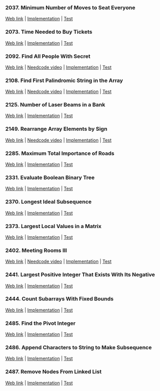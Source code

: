 ### 2037. Minimum Number of Moves to Seat Everyone

<a href="https://leetcode.com/problems/minimum-number-of-moves-to-seat-everyone">Web link</a> |
[Implementation](src/main/java/leetcode/Solution02037.java) |
[Test](src/test/java/leetcode/Solution02037Test.java)

### 2073. Time Needed to Buy Tickets

<a href="https://leetcode.com/problems/time-needed-to-buy-tickets">Web link</a> |
[Implementation](src/main/java/leetcode/Solution02073.java) |
[Test](src/test/java/leetcode/Solution02073Test.java)

### 2092. Find All People With Secret

<a href="https://leetcode.com/problems/find-all-people-with-secret">Web link</a> |
<a href="https://www.youtube.com/watch?v=1XujGRSU1bQ">Needcode video</a> |
[Implementation](src/main/java/leetcode/Solution02092.java) |
[Test](src/test/java/leetcode/Solution02092Test.java)

### 2108. Find First Palindromic String in the Array

<a href="https://leetcode.com/problems/find-first-palindromic-string-in-the-array">Web link</a> |
<a href="https://www.youtube.com/watch?v=4JA5MW772N0">Needcode video</a> |
[Implementation](src/main/java/leetcode/Solution02108.java) |
[Test](src/test/java/leetcode/Solution02108Test.java)

### 2125. Number of Laser Beams in a Bank

<a href="https://leetcode.com/problems/number-of-laser-beams-in-a-bank">Web link</a> |
[Implementation](src/main/java/leetcode/Solution02125.java) |
[Test](src/test/java/leetcode/Solution02125Test.java)

### 2149. Rearrange Array Elements by Sign

<a href="https://leetcode.com/problems/rearrange-array-elements-by-sign">Web link</a> |
<a href="https://www.youtube.com/watch?v=SoPmcGzz9-E">Needcode video</a> |
[Implementation](src/main/java/leetcode/Solution02149.java) |
[Test](src/test/java/leetcode/Solution02149Test.java)

### 2285. Maximum Total Importance of Roads

<a href="https://leetcode.com/problems/maximum-total-importance-of-roads">Web link</a> |
[Implementation](src/main/java/leetcode/Solution02285.java) |
[Test](src/test/java/leetcode/Solution02285Test.java)

### 2331. Evaluate Boolean Binary Tree

<a href="https://leetcode.com/problems/evaluate-boolean-binary-tree">Web link</a> |
[Implementation](src/main/java/leetcode/Solution02331.java) |
[Test](src/test/java/leetcode/Solution02331Test.java)

### 2370. Longest Ideal Subsequence

<a href="https://leetcode.com/problems/longest-ideal-subsequence">Web link</a> |
[Implementation](src/main/java/leetcode/Solution02370.java) |
[Test](src/test/java/leetcode/Solution02370Test.java)

### 2373. Largest Local Values in a Matrix

<a href="https://leetcode.com/problems/largest-local-values-in-a-matrix">Web link</a> |
[Implementation](src/main/java/leetcode/Solution02373.java) |
[Test](src/test/java/leetcode/Solution02373Test.java)

### 2402. Meeting Rooms III

<a href="https://leetcode.com/problems/meeting-rooms-iii">Web link</a> |
<a href="https://www.youtube.com/watch?v=2VLwjvODQbA">Needcode video</a> |
[Implementation](src/main/java/leetcode/Solution02402.java) |
[Test](src/test/java/leetcode/Solution02402Test.java)

### 2441. Largest Positive Integer That Exists With Its Negative

<a href="https://leetcode.com/problems/largest-positive-integer-that-exists-with-its-negative">Web link</a> |
[Implementation](src/main/java/leetcode/Solution02441.java) |
[Test](src/test/java/leetcode/Solution02441Test.java)

### 2444. Count Subarrays With Fixed Bounds

<a href="https://leetcode.com/problems/count-subarrays-with-fixed-bounds">Web link</a> |
[Implementation](src/main/java/leetcode/Solution02444.java) |
[Test](src/test/java/leetcode/Solution02444Test.java)

### 2485. Find the Pivot Integer

<a href="https://leetcode.com/problems/find-the-pivot-integer">Web link</a> |
[Implementation](src/main/java/leetcode/Solution02485.java) |
[Test](src/test/java/leetcode/Solution02485Test.java)

### 2486. Append Characters to String to Make Subsequence

<a href="https://leetcode.com/problems/append-characters-to-string-to-make-subsequence">Web link</a> |
[Implementation](src/main/java/leetcode/Solution02486.java) |
[Test](src/test/java/leetcode/Solution02486Test.java)

### 2487. Remove Nodes From Linked List

<a href="https://leetcode.com/problems/remove-nodes-from-linked-list">Web link</a> |
[Implementation](src/main/java/leetcode/Solution02487.java) |
[Test](src/test/java/leetcode/Solution02487Test.java)
